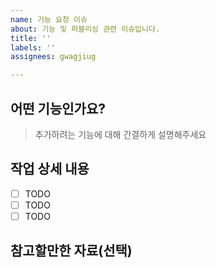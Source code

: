 ```yaml
---
name: 기능 요청 이슈
about: 기능 및 퍼블리싱 관련 이슈입니다.
title: ''
labels: ''
assignees: gwagjiug

---
```


## 어떤 기능인가요?

> 추가하려는 기능에 대해 간결하게 설명해주세요

## 작업 상세 내용

- [ ] TODO
- [ ] TODO
- [ ] TODO

## 참고할만한 자료(선택)
